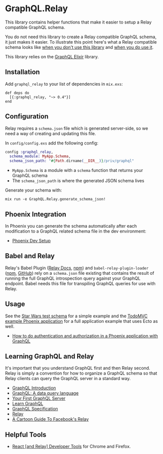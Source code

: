 # GraphQL.Relay

This library contains helper functions that make it easier to setup a Relay compatible GraphQL schema.

You do not need this library to create a Relay compatible GraphQL schema, it just makes it easier. To illustrate this point here's what a Relay compatible schema looks like [when you don't use this library](https://github.com/graphql-elixir/graphql_relay/blob/master/test/support/star_wars/schema_without_library.exs) and [when you do use it](https://github.com/graphql-elixir/graphql_relay/blob/master/test/support/star_wars/schema.exs).

This library relies on the [GraphQL Elixir](https://github.com/graphql-elixir/graphql) library.

## Installation

Add `graphql_relay` to your list of dependencies in `mix.exs`:

    def deps do
      [{:graphql_relay, "~> 0.4"}]
    end

## Configuration

Relay requires a `schema.json` file which is generated server-side, so we need a way of creating and updating this file.

In `config/config.exs` add the following config:

```elixir
config :graphql_relay,
  schema_module: MyApp.Schema,
  schema_json_path: "#{Path.dirname(__DIR__)}/priv/graphql"
```

* `MyApp.Schema` is a module with a `schema` function that returns your GraphQL schema
* The `schema_json_path` is where the generated JSON schema lives

Generate your schema with:

    mix run -e GraphQL.Relay.generate_schema_json!

## Phoenix Integration

In Phoenix you can generate the schema automatically after each modification to a GraphQL related schema file in the dev environment:

* [Phoenix Dev Setup](https://github.com/graphql-elixir/graphql_relay/wiki/Setup-Phoenix-app-to-reload-schema.json-file-whenever-GraphQL-schema-files-change)

## Babel and Relay

Relay's Babel Plugin ([Relay Docs](https://facebook.github.io/relay/docs/guides-babel-plugin.html), [npm](https://www.npmjs.com/package/babel-relay-plugin)) and `babel-relay-plugin-loader` ([npm](https://www.npmjs.com/package/babel-relay-plugin-loader), [GitHub](https://github.com/BerndWessels/babel-relay-plugin-loader)) rely on a `schema.json` file existing that contains the result of running the full GraphQL introspection query against your GraphQL endpoint. Babel needs this file for transpiling GraphQL queries for use with Relay.

## Usage

See the [Star Wars test schema](https://github.com/graphql-elixir/graphql_relay/blob/master/test/support/star_wars/schema.exs) for a simple example and the [TodoMVC example Phoenix application](https://github.com/graphql-elixir/graphql_relay/blob/master/examples/todo) for a full application example that uses Ecto as well.

* [How to do authentication and authorization in a Phoenix application with GraphQL](https://github.com/graphql-elixir/graphql/wiki/How-to-do-authentication-and-authorization-in-a-Phoenix-application-with-GraphQL)

## Learning GraphQL and Relay

It's important that you understand GraphQL first and then Relay second. Relay is simply a convention for how to organize a GraphQL schema so that Relay clients can query the GraphQL server in a standard way.

* [GraphQL Introduction](https://facebook.github.io/react/blog/2015/05/01/graphql-introduction.html)
* [GraphQL: A data query language](https://code.facebook.com/posts/1691455094417024/graphql-a-data-query-language/)
* [Your First GraphQL Server](https://medium.com/@clayallsopp/your-first-graphql-server-3c766ab4f0a2#.m78ybemas)
* [Learn GraphQL](https://learngraphql.com/)
* [GraphQL Specification](https://facebook.github.io/graphql/)
* [Relay](https://facebook.github.io/relay/)
* [A Cartoon Guide To Facebook's Relay](https://code-cartoons.com/a-cartoon-intro-to-facebook-s-relay-part-1-3ec1a127bca5#.7kaxn4akk)

## Helpful Tools

* [React [and Relay] Developer Tools](https://github.com/facebook/react-devtools) for Chrome and Firefox.
